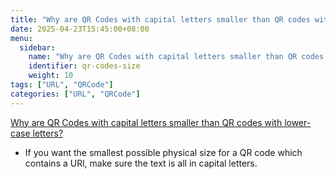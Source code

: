 ```yaml
---
title: "Why are QR Codes with capital letters smaller than QR codes with lower-case letters?"
date: 2025-04-23T15:45:00+08:00
menu:
  sidebar:
    name: "Why are QR Codes with capital letters smaller than QR codes with lower-case letters?"
    identifier: qr-codes-size
    weight: 10
tags: ["URL", "QRCode"]
categories: ["URL", "QRCode"]
---
```


[Why are QR Codes with capital letters smaller than QR codes with lower-case letters?](https://shkspr.mobi/blog/2025/02/why-are-qr-codes-with-capital-letters-smaller-than-qr-codes-with-lower-case-letters/)

- If you want the smallest possible physical size for a QR code which contains a URl, make sure the text is all in capital letters.